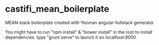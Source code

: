 # castifi_mean_boilerplate
MEAN stack boilerplate created with Yeoman angular-fullstack generator

You might have to run "npm install" & "bower install" in the root to install dependencies.
type "grunt serve" to launch it on localhost:9000
